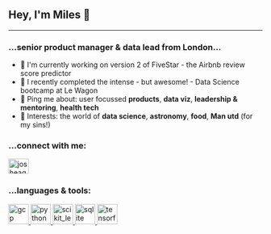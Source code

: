 ## Hey, I'm Miles 👋
---

### ...senior product manager & data lead from London...

- 🏢 I'm currently working on version 2 of FiveStar - the Airbnb review score predictor
- 🌱 I recently completed the intense - but awesome! - Data Science bootcamp at Le Wagon
- 💬 Ping me about: user focussed **products**, **data viz**, **leadership & mentoring**, **health tech**
- 💜 Interests: the world of **data science**, **astronomy**, **food**, **Man utd** (for my sins!)

### ...connect with me:
<a href="https://linkedin.com/in/miles-tomlinson" target="blank"><img align="center" src="https://cdn.jsdelivr.net/npm/simple-icons@3.0.1/icons/linkedin.svg" alt="josheagle" height="30" width="40" /></a>

### ...languages & tools:
<p align="left"> <a href="https://cloud.google.com" target="_blank"> <img src="https://www.vectorlogo.zone/logos/google_cloud/google_cloud-icon.svg" alt="gcp" width="40" height="40"/> </a> <a href="https://www.python.org" target="_blank"> <img src="https://devicons.github.io/devicon/devicon.git/icons/python/python-original.svg" alt="python" width="40" height="40"/> </a> <a href="https://scikit-learn.org/" target="_blank"> <img src="https://upload.wikimedia.org/wikipedia/commons/0/05/Scikit_learn_logo_small.svg" alt="scikit_learn" width="40" height="40"/> </a> <a href="https://www.sqlite.org/" target="_blank"> <img src="https://www.vectorlogo.zone/logos/sqlite/sqlite-icon.svg" alt="sqlite" width="40" height="40"/> </a> <a href="https://www.tensorflow.org" target="_blank"> <img src="https://www.vectorlogo.zone/logos/tensorflow/tensorflow-icon.svg" alt="tensorflow" width="40" height="40"/> </a> </p>
